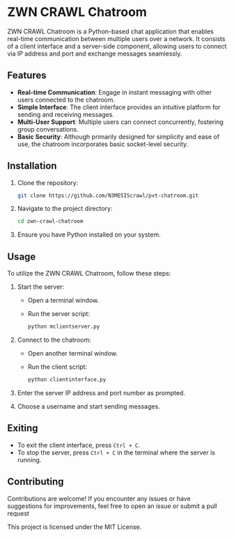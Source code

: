# ZWN CRAWL Chatroom

ZWN CRAWL Chatroom is a Python-based chat application that enables real-time communication between multiple users over a network. It consists of a client interface and a server-side component, allowing users to connect via IP address and port and exchange messages seamlessly.

## Features

- **Real-time Communication**: Engage in instant messaging with other users connected to the chatroom.
- **Simple Interface**: The client interface provides an intuitive platform for sending and receiving messages.
- **Multi-User Support**: Multiple users can connect concurrently, fostering group conversations.
- **Basic Security**: Although primarily designed for simplicity and ease of use, the chatroom incorporates basic socket-level security.

## Installation

1. Clone the repository:

    ```bash
    git clone https://github.com/N3MESIScrawl/pvt-chatroom.git
    ```

2. Navigate to the project directory:

    ```bash
    cd zwn-crawl-chatroom
    ```

3. Ensure you have Python installed on your system.

## Usage

To utilize the ZWN CRAWL Chatroom, follow these steps:

1. Start the server:
   
   - Open a terminal window.
  

   - Run the server script:

        ```bash
        python mclientserver.py
        ```

2. Connect to the chatroom:
   
   - Open another terminal window.


   - Run the client script:

        ```bash
        python clientinterface.py
        ```

3. Enter the server IP address and port number as prompted.
4. Choose a username and start sending messages.

## Exiting

- To exit the client interface, press `Ctrl + C`.
- To stop the server, press `Ctrl + C` in the terminal where the server is running.

## Contributing

Contributions are welcome! If you encounter any issues or have suggestions for improvements, feel free to open an issue or submit a pull request


This project is licensed under the MIT License.
